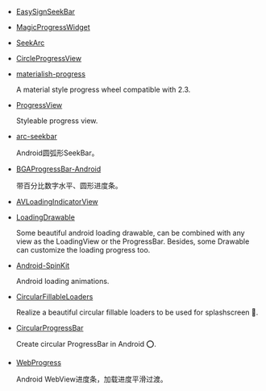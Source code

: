 * [EasySignSeekBar](https://github.com/zhou-you/EasySignSeekBar)
* [MagicProgressWidget](https://github.com/lingochamp/MagicProgressWidget)
* [SeekArc](https://github.com/neild001/SeekArc)
* [CircleProgressView](https://github.com/jenly1314/CircleProgressView)
* [materialish-progress](https://github.com/pnikosis/materialish-progress)

    A material style progress wheel compatible with 2.3.
* [ProgressView](https://github.com/WhiteDG/ProgressView)

    Styleable progress view.
    
* [arc-seekbar](https://github.com/GcsSloop/arc-seekbar)

    Android圆弧形SeekBar。
* [BGAProgressBar-Android](https://github.com/bingoogolapple/BGAProgressBar-Android)

    带百分比数字水平、圆形进度条。
* [AVLoadingIndicatorView](https://github.com/81813780/AVLoadingIndicatorView)
* [LoadingDrawable](https://github.com/dinuscxj/LoadingDrawable)

    Some beautiful android loading drawable, can be combined with any view as the LoadingView or the ProgressBar. 
    Besides, some Drawable can customize the loading progress too.
* [Android-SpinKit](https://github.com/ybq/Android-SpinKit)

    Android loading animations.
* [CircularFillableLoaders](https://github.com/lopspower/CircularFillableLoaders)

    Realize a beautiful circular fillable loaders to be used for splashscreen 🌊.
* [CircularProgressBar](https://github.com/lopspower/CircularProgressBar)

    Create circular ProgressBar in Android ⭕.
* [WebProgress](https://github.com/youlookwhat/WebProgress)

    Android WebView进度条，加载进度平滑过渡。